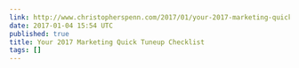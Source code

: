 ```yaml
---
link: http://www.christopherspenn.com/2017/01/your-2017-marketing-quick-tuneup-checklist/
date: 2017-01-04 15:54 UTC
published: true
title: Your 2017 Marketing Quick Tuneup Checklist
tags: []
---
```



